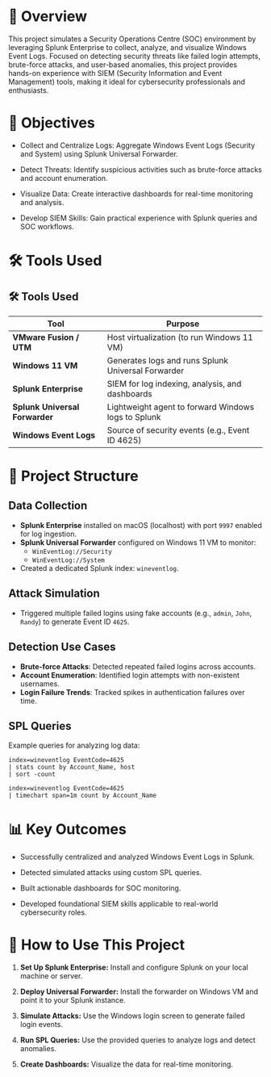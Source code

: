 
#  📌 Overview

This project simulates a Security Operations Centre (SOC) environment by leveraging Splunk Enterprise to collect, analyze, and visualize Windows Event Logs. Focused on detecting security threats like failed login attempts, brute-force attacks, and user-based anomalies, this project provides hands-on experience with SIEM (Security Information and Event Management) tools, making it ideal for cybersecurity professionals and enthusiasts.



# 🎯 Objectives
- Collect and Centralize Logs: Aggregate Windows Event Logs (Security and System) using Splunk Universal Forwarder.

- Detect Threats: Identify suspicious activities such as brute-force attacks and account enumeration.

- Visualize Data: Create interactive dashboards for real-time monitoring and analysis.

- Develop SIEM Skills: Gain practical experience with Splunk queries and SOC workflows.


# 🛠️ Tools Used
## 🛠️ Tools Used

| Tool | Purpose |
|------|---------|
| **VMware Fusion / UTM** | Host virtualization (to run Windows 11 VM) |
| **Windows 11 VM** | Generates logs and runs Splunk Universal Forwarder |
| **Splunk Enterprise** | SIEM for log indexing, analysis, and dashboards |
| **Splunk Universal Forwarder** | Lightweight agent to forward Windows logs to Splunk |
| **Windows Event Logs** | Source of security events (e.g., Event ID 4625) |


# 📂 Project Structure

## Data Collection

- **Splunk Enterprise** installed on macOS (localhost) with port `9997` enabled for log ingestion.
- **Splunk Universal Forwarder** configured on Windows 11 VM to monitor:
  - `WinEventLog://Security`
  - `WinEventLog://System`
- Created a dedicated Splunk index: `wineventlog`.

## Attack Simulation

- Triggered multiple failed logins using fake accounts (e.g., `admin`, `John`, `Randy`) to generate Event ID `4625`.

## Detection Use Cases

- **Brute-force Attacks**: Detected repeated failed logins across accounts.
- **Account Enumeration**: Identified login attempts with non-existent usernames.
- **Login Failure Trends**: Tracked spikes in authentication failures over time.

## SPL Queries

Example queries for analyzing log data:

```spl
index=wineventlog EventCode=4625  
| stats count by Account_Name, host  
| sort -count  
```
```spl
index=wineventlog EventCode=4625  
| timechart span=1m count by Account_Name  
```
# 📊 Key Outcomes

- Successfully centralized and analyzed Windows Event Logs in Splunk.

- Detected simulated attacks using custom SPL queries.

- Built actionable dashboards for SOC monitoring.

- Developed foundational SIEM skills applicable to real-world cybersecurity roles.
# 🚀 How to Use This Project

1. **Set Up Splunk Enterprise:** Install and configure Splunk on your   local machine or server.

2. **Deploy Universal Forwarder:** Install the forwarder on Windows VM and point it to your Splunk instance.

3. **Simulate Attacks:** Use the Windows login screen to generate failed login events.

4. **Run SPL Queries:** Use the provided queries to analyze logs and detect anomalies.

5. **Create Dashboards:** Visualize the data for real-time monitoring.